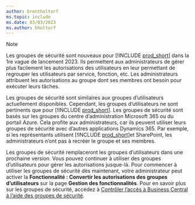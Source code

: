 ```yaml
---
author: brentholtorf
ms.topic: include
ms.date: 03/03/2023
ms.author: bholtorf
---
```


> [!NOTE]
> Les groupes de sécurité sont nouveaux pour [!INCLUDE [prod_short](prod_short.md)] dans la 1re vague de lancement 2023. Ils permettent aux administrateurs de gérer plus facilement les autorisations des utilisateurs en leur permettant de regrouper les utilisateurs par service, fonction, etc. Les administrateurs attribuent les autorisations au groupe dont ses membres ont besoin pour exécuter leurs tâches.
>
> Les groupes de sécurité sont similaires aux groupes d’utilisateurs actuellement disponibles. Cependant, les groupes d’utilisateurs ne sont pertinents que pour [!INCLUDE [prod_short](prod_short.md)]. Les groupes de sécurité sont basés sur les groupes du centre d’administration Microsoft 365 ou du portail Azure. Cela profite aux administrateurs, car ils peuvent utiliser leurs groupes de sécurité avec d’autres applications Dynamics 365. Par exemple, si les représentants utilisent [!INCLUDE [prod_short](prod_short.md)]et SharePoint, les administrateurs n’ont pas à recréer le groupe et ses membres.
>
> Les groupes de sécurité remplaceront les groupes d’utilisateurs dans une prochaine version. Vous pouvez continuer à utiliser des groupes d’utilisateurs pour gérer les autorisations jusque-là. Pour commencer à utiliser les groupes de sécurité dès maintenant, votre administrateur peut activer la **Fonctionnalité : Convertir les autorisations des groupes d’utilisateurs** sur la page **Gestion des fonctionnalités**. Pour en savoir plus sur les groupes de sécurité, accédez à [Contrôler l’accès à Business Central à l’aide des groupes de sécurité](../ui-security-groups.md).